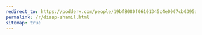 ```yaml
---
redirect_to: https://poddery.com/people/19bf8080f06101345c4e0007cb0395aa
permalink: /r/diasp-shamil.html
sitemap: true
---
```

